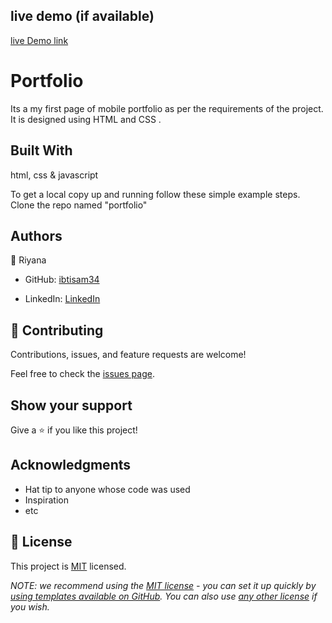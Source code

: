  ## live demo (if available)
  [live Demo link](https://ibtisam34.github.io/)

# Portfolio

Its a  my first page of mobile portfolio as per the requirements of the project. It is designed using HTML and CSS .

## Built With

html, css & javascript

To get a local copy up and running follow these simple example steps.
Clone the repo named "portfolio"

## Authors

👤 Riyana

- GitHub: [ibtisam34](https://github.com/ibtisam34)

- LinkedIn: [LinkedIn](linkedin.com/in/riyangwl2)

## 🤝 Contributing

Contributions, issues, and feature requests are welcome!

Feel free to check the [issues page](../../issues/).

## Show your support

Give a ⭐️ if you like this project!

## Acknowledgments

- Hat tip to anyone whose code was used
- Inspiration
- etc

## 📝 License

This project is [MIT](./LICENSE) licensed.

_NOTE: we recommend using the [MIT license](https://choosealicense.com/licenses/mit/) - you can set it up quickly by [using templates available on GitHub](https://docs.github.com/en/communities/setting-up-your-project-for-healthy-contributions/adding-a-license-to-a-repository). You can also use [any other license](https://choosealicense.com/licenses/) if you wish._
